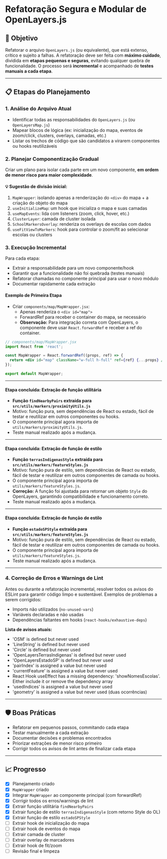 # Refatoração Segura e Modular de OpenLayers.js

## 🎯 Objetivo
Refatorar o arquivo `OpenLayers.js` (ou equivalente), que está extenso, crítico e sujeito a falhas. A refatoração deve ser feita com **máximo cuidado**, dividida em **etapas pequenas e seguras**, evitando qualquer quebra de funcionalidade. O processo será **incremental** e acompanhado de **testes manuais a cada etapa**.

---

## 📋 Etapas do Planejamento

### 1. **Análise do Arquivo Atual**
- Identificar todas as responsabilidades do `OpenLayers.js` (ou `OpenLayersMap.js`)
- Mapear blocos de lógica (ex: inicialização do mapa, eventos de zoom/click, clusters, overlays, camadas, etc.)
- Listar os trechos de código que são candidatos a virarem componentes ou hooks reutilizáveis

### 2. **Planejar Componentização Gradual**
Criar um plano para isolar cada parte em um novo componente, **em ordem de menor risco para maior complexidade**.

#### 💡 Sugestão de divisão inicial:
1. `MapWrapper`: isolando apenas a renderização do `<div>` do mapa + a criação do objeto do mapa
2. `useInitializeMap`: um hook que inicializa o mapa e suas camadas
3. `useMapEvents`: lida com listeners (zoom, click, hover, etc.)
4. `ClusterLayer`: camada de cluster isolada
5. `SchoolMarkersOverlay`: renderiza os overlays de escolas com dados
6. `useFitViewToMarkers`: hook para controlar o zoom/fit ao selecionar escolas ou clusters

### 3. **Execução Incremental**
Para cada etapa:
- Extrair a responsabilidade para um novo componente/hook
- Garantir que a funcionalidade não foi quebrada (testes manuais)
- Refatorar chamadas no componente principal para usar o novo módulo
- Documentar rapidamente cada extração

#### Exemplo de Primeira Etapa
- Criar `components/map/MapWrapper.jsx`:
  - Apenas renderiza o `<div id="map">`
  - ForwardRef para receber o container do mapa, se necessário
  - **Observação:** Para integração correta com OpenLayers, o componente deve usar `React.forwardRef` e receber a ref do container.

```jsx
// components/map/MapWrapper.jsx
import React from 'react';

const MapWrapper = React.forwardRef((props, ref) => {
  return <div id="map" className="w-full h-full" ref={ref} {...props} />;
});

export default MapWrapper;
```

---

#### Etapa concluída: Extração de função utilitária
- **Função `findNearbyPairs` extraída para `src/utils/markers/proximityUtils.js`**
- Motivo: função pura, sem dependências de React ou estado, fácil de testar e reutilizar em outros componentes ou hooks.
- O componente principal agora importa de `utils/markers/proximityUtils.js`.
- Teste manual realizado após a mudança.

---

#### Etapa concluída: Extração de função de estilo
- **Função `terrasIndigenasStyle` extraída para `src/utils/markers/featureStyles.js`**
- Motivo: função pura de estilo, sem dependências de React ou estado, fácil de testar e reutilizar em outros componentes de camada ou hooks.
- O componente principal agora importa de `utils/markers/featureStyles.js`.
- **Correção:** A função foi ajustada para retornar um objeto `Style` do OpenLayers, garantindo compatibilidade e funcionamento correto.
- Teste manual realizado após a mudança.

---

#### Etapa concluída: Extração de função de estilo
- **Função `estadoSPStyle` extraída para `src/utils/markers/featureStyles.js`**
- Motivo: função pura de estilo, sem dependências de React ou estado, fácil de testar e reutilizar em outros componentes de camada ou hooks.
- O componente principal agora importa de `utils/markers/featureStyles.js`.
- Teste manual realizado após a mudança.

---

### 4. **Correção de Erros e Warnings de Lint**
Antes ou durante a refatoração incremental, resolver todos os avisos do ESLint para garantir código limpo e sustentável. Exemplos de problemas a serem corrigidos:
- Imports não utilizados (`no-unused-vars`)
- Variáveis declaradas e não usadas
- Dependências faltantes em hooks (`react-hooks/exhaustive-deps`)

**Lista de avisos atuais:**
- 'OSM' is defined but never used
- 'LineString' is defined but never used
- 'Circle' is defined but never used
- 'OpenLayersTerrasIndigenas' is defined but never used
- 'OpenLayersEstadoSP' is defined but never used
- 'pairIndex' is assigned a value but never used
- 'currentFeature' is assigned a value but never used
- React Hook useEffect has a missing dependency: 'showNomesEscolas'. Either include it or remove the dependency array
- 'usedIndices' is assigned a value but never used
- 'geometry' is assigned a value but never used (duas ocorrências)

---

## 🛡️ Boas Práticas
- Refatorar em pequenos passos, commitando cada etapa
- Testar manualmente a cada extração
- Documentar decisões e problemas encontrados
- Priorizar extrações de menor risco primeiro
- Corrigir todos os avisos de lint antes de finalizar cada etapa

---

## 📈 Progresso
- [x] Planejamento criado
- [x] `MapWrapper` criado
- [x] Integrar `MapWrapper` ao componente principal (com forwardRef)
- [x] Corrigir todos os erros/warnings de lint
- [x] Extrair função utilitária `findNearbyPairs`
- [x] Extrair função de estilo `terrasIndigenasStyle` (com retorno Style do OL)
- [x] Extrair função de estilo `estadoSPStyle`
- [ ] Extrair hook de inicialização do mapa
- [ ] Extrair hook de eventos do mapa
- [ ] Extrair camada de cluster
- [ ] Extrair overlay de marcadores
- [ ] Extrair hook de fit/zoom
- [ ] Revisão final e limpeza 